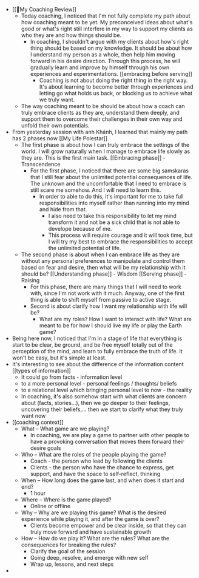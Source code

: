 - [[📝My Coaching Review]]
    - Today coaching, I noticed that I'm not fully complete my path about how coaching meant to be yet. My preconceived ideas about what's good or what's right still interfere in my way to support my clients as who they are and how things should be.
        - In coaching, I shouldn't argue with my clients about how's right thing should be based on my knowledge. It should be about how I understand my person as a whole, then help him moving forward in his desire direction. Through this process, he will gradually learn and improve by himself through his own experiences and experimentations. [[embracing before serving]]
            - Coaching is not about doing the right thing in the right way. It's about learning to become better through experiences and letting go what holds us back, or blocking us to achieve what we truly want.
    - The way coaching meant to be should be about how a coach can truly embrace clients as they are, understand them deeply, and support them to overcome their challenges in their own way and unfold their own potentials.
- From yesterday session with anh Khánh, I learned that mainly my path has 2 phases now [[My Life Polestar]]
    - The first phase is about how I can truly embrace the settings of the world. I will grow naturally when I manage to embrace life slowly as they are. This is the first main  task. [[Embracing phase]] - Transcendence
        - For the first phase, I noticed that there are some big samskaras that I still fear about the unlimited potential consequences of life. The unknown and the uncomfortable that I need to embrace is still scare me somehow. And I will need to learn this.
            - In order to able to do this, it's important for me to take full responsibilities into myself rather than running into my mind and hide from that. 
                - I also need to take this responsibility to let my mind transform it and not be a sick child that is not able to develope because of me.
                - This process will require courage and it will took time, but I will try my best to embrace the responsibilities to accept the unlimited potential of life.
    - The second phase is about when I can embrace life as they are without any personal preferences to manipulate and control them based on fear and desire, then what will be my relationship with it should be? [[Understanding phase]] - Wisdom [[Serving phase]] - Raising
        - For this phase, there are many things that I will need to work with, since I'm not work with it much. Anyway, one of the first thing is able to shift myself from passive to active stage. 
        - Second is about clarify how I want my relationship with life will be?
            - What are my roles? How I want to interact with life? What are meant to be for how I should live my life or play the Earth game?
- Being here now, I noticed that I'm in a stage of life that everything is start to be clear, be ground, and be free myself totally out of the perception of the mind, and learn to fully embrace the truth of life. It won't be easy, but it's simple at least.
- It's interesting to see about the difference of the information content [[types of information]]
    - It could go from facts - information level
    - to a more personal level - personal feelings / thoughts/ beliefs
    - to a relational level which bringing personal level to now - the reality 
    - In coaching, it's also somehow start with what clients are concern about (facts, stories...), then we go deeper to their feelings, uncovering their beliefs,... then we start to clarify what they truly want now 
- [[coaching context]]
    - What – What game are we playing?
        - In coaching, we are play a game to partner with other people to have a provoking conversation that moves them forward their desire goals
    - Who – What are the roles of the people playing the game?
        - Coach - the person who lead by following the clients 
        - Clients - the person who have the chance to express, get support, and have the space to self-reflect, thinking
    - When – How long does the game last, and when does it start and end?
        - 1 hour 
    - Where – Where is the game played?
        - Online or offline
    - Why – Why are we playing this game? What is the desired experience while playing it, and after the game is over?
        - Clients become empower and be clear inside, so that they can truly move forward and have sustainable growth
    - How – How do we play it? What are the rules? What are the consequences for breaking the rules?
        -  Clarify the goal of the session
        - Going deep, resolve, and emerge with new self
        - Wrap up, lessons, and next steps
- 
